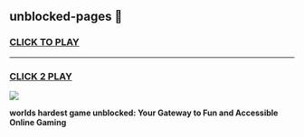 
## unblocked-pages 👋
<h3>
<a href="https://premium.freeplayer.one?title=unblocked-pages&ref=14F">CLICK TO PLAY</a></h3>
<hr>

<h3>
<a href="https://premium.freeplayer.one?title=unblocked-pages&ref=14F">CLICK 2 PLAY</a>
  
</h3>

<a href="https://premium.freeplayer.one?title=unblocked-pages&ref=12F/"><img src="https://clearcache.store/games.png"></a>


**worlds hardest game unblocked: Your Gateway to Fun and Accessible Online Gaming**
